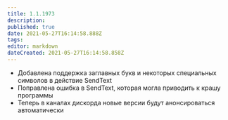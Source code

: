 ```yaml
---
title: 1.1.1973
description: 
published: true
date: 2021-05-27T16:14:58.888Z
tags: 
editor: markdown
dateCreated: 2021-05-27T16:14:58.858Z
---		
```

		
- Добавлена поддержка заглавных букв и некоторых специальных символов в действие SendText
- Поправлена ошибка в SendText, которая могла приводить к крашу программы
- Теперь в каналах дискорда новые версии будут анонсироваться автоматически
